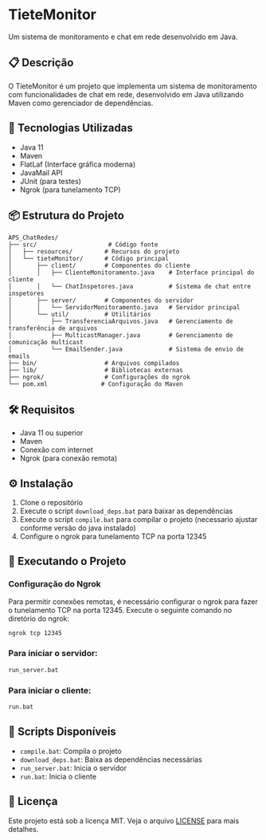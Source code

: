 # TieteMonitor

Um sistema de monitoramento e chat em rede desenvolvido em Java.

## 📋 Descrição

O TieteMonitor é um projeto que implementa um sistema de monitoramento com funcionalidades de chat em rede, desenvolvido em Java utilizando Maven como gerenciador de dependências.

## 🚀 Tecnologias Utilizadas

- Java 11
- Maven
- FlatLaf (Interface gráfica moderna)
- JavaMail API
- JUnit (para testes)
- Ngrok (para tunelamento TCP)

## 📦 Estrutura do Projeto

```
APS_ChatRedes/
├── src/                    # Código fonte
│   ├── resources/         # Recursos do projeto
│   └── tieteMonitor/      # Código principal
│       ├── client/        # Componentes do cliente
│       │   ├── ClienteMonitoramento.java    # Interface principal do cliente
│       │   └── ChatInspetores.java          # Sistema de chat entre inspetores
│       ├── server/        # Componentes do servidor
│       │   └── ServidorMonitoramento.java   # Servidor principal
│       └── util/          # Utilitários
│           ├── TransferenciaArquivos.java   # Gerenciamento de transferência de arquivos
│           ├── MulticastManager.java        # Gerenciamento de comunicação multicast
│           └── EmailSender.java             # Sistema de envio de emails
├── bin/                   # Arquivos compilados
├── lib/                   # Bibliotecas externas
├── ngrok/                 # Configurações do ngrok
└── pom.xml               # Configuração do Maven
```

## 🛠️ Requisitos

- Java 11 ou superior
- Maven
- Conexão com internet
- Ngrok (para conexão remota)

## ⚙️ Instalação

1. Clone o repositório
2. Execute o script `download_deps.bat` para baixar as dependências
3. Execute o script `compile.bat` para compilar o projeto (necessario ajustar conforme versão do java instalado)
4. Configure o ngrok para tunelamento TCP na porta 12345

## 🚀 Executando o Projeto

### Configuração do Ngrok
Para permitir conexões remotas, é necessário configurar o ngrok para fazer o tunelamento TCP na porta 12345. Execute o seguinte comando no diretório do ngrok:

```bash
ngrok tcp 12345
```

### Para iniciar o servidor:
```bash
run_server.bat
```

### Para iniciar o cliente:
```bash
run.bat
```

## 📝 Scripts Disponíveis

- `compile.bat`: Compila o projeto
- `download_deps.bat`: Baixa as dependências necessárias
- `run_server.bat`: Inicia o servidor
- `run.bat`: Inicia o cliente

## 📄 Licença

Este projeto está sob a licença MIT. Veja o arquivo [LICENSE](LICENSE) para mais detalhes.
